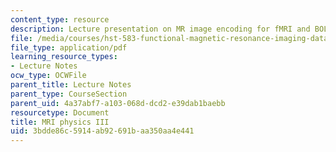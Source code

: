 ```yaml
---
content_type: resource
description: Lecture presentation on MR image encoding for fMRI and BOLD contrast.
file: /media/courses/hst-583-functional-magnetic-resonance-imaging-data-acquisition-and-analysis-fall-2008/3bdde86c5914ab92691baa350aa4e441_1001_lw_physics3.pdf
file_type: application/pdf
learning_resource_types:
- Lecture Notes
ocw_type: OCWFile
parent_title: Lecture Notes
parent_type: CourseSection
parent_uid: 4a37abf7-a103-068d-dcd2-e39dab1baebb
resourcetype: Document
title: MRI physics III
uid: 3bdde86c-5914-ab92-691b-aa350aa4e441
---
```

